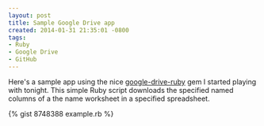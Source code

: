 ```yaml
---
layout: post
title: Sample Google Drive app
created: 2014-01-31 21:35:01 -0800
tags:
- Ruby
- Google Drive
- GitHub
---
```

Here's a sample app using the nice [google-drive-ruby](https://github.com/gimite/google-drive-ruby) gem I started playing with tonight. This simple Ruby script downloads the specified named columns of a the name worksheet in a specified spreadsheet.

{% gist 8748388 example.rb %}

